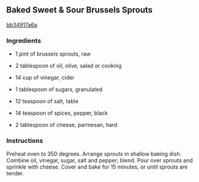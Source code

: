 ## Baked Sweet & Sour Brussels Sprouts

[bb34917a6a](http://www.food.com/recipe/baked-sweet-sour-brussels-sprouts-78331)

### Ingredients

 - 1 pint of brussels sprouts, raw

 - 2 tablespoon of oil, olive, salad or cooking

 - 14 cup of vinegar, cider

 - 1 tablespoon of sugars, granulated

 - 12 teaspoon of salt, table

 - 14 teaspoon of spices, pepper, black

 - 2 tablespoon of cheese, parmesan, hard

### Instructions

Preheat oven to 350 degrees. Arrange sprouts in shallow baking dish. Combine oil, vinegar, sugar, salt and pepper; blend. Pour over sprouts and sprinkle with cheese. Cover and bake for 15 minutes, or until sprouts are tender.